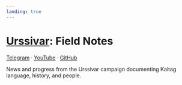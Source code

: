 ```yaml
---
landing: true
---
```


<script setup lang="ts">
import PostCard from "@/components/PostCard.vue";
import { data as notes } from './notes.data';
</script>

# [Urssivar](../index#field-notes): Field Notes

[Telegram](https://t.me/urssivar) · [YouTube](https://youtube.com/@urssivar) · [GitHub](https://github.com/urssivar)

News and progress from the Urssivar campaign documenting Kaitag language, history, and people.

<PostCard v-for="n in notes" :key="n.url" :page="n"/>
